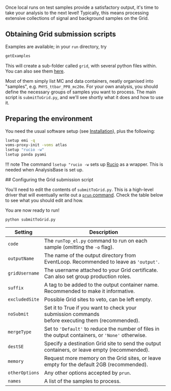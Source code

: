 Once local runs on test samples provide a satisfactory output, it's time to take your analysis to the next level!
Typically, this means processing extensive collections of signal and background samples on the Grid.

## Obtaining Grid submission scripts

Examples are available; in your `run` directory, try
```sh
getExamples
```
This will create a sub-folder called `grid`, with several python files within.
You can also see them [here](https://gitlab.cern.ch/atlasphys-top/reco/TopCPToolkit/-/tree/main/source/GridSubmission/scripts).

Most of them simply list MC and data containers, neatly organised into "samples", e.g. `PHYS_ttbar_PP8_mc20e`.
For your own analysis, you should define the necessary groups of samples you want to process.
The main script is `submitToGrid.py`, and we'll see shortly what it does and how to use it.

## Preparing the environment

You need the usual software setup (see [Installation](installation.md#setting-up-the-environment)), plus the following:
```sh
lsetup emi -q
voms-proxy-init -voms atlas
lsetup "rucio -w"
lsetup panda pyami
```

!!! note
    The command `lsetup "rucio -w` sets up [Rucio](https://rucio-ui.cern.ch/) as a wrapper. This is needed when AnalysisBase is set up.

## Configuring the Grid submission script

You'll need to edit the contents of `submitToGrid.py`.
This is a high-level driver that will eventually write out a [`prun` command](https://panda-wms.readthedocs.io/en/latest/client/prun.html).
Check the table below to see what you should edit and how.


You are now ready to run!
```sh
python submitToGrid.py
```

| **Setting**   | **Description** |
| ----------    | --------------- |
| `code`         | The `runTop_el.py` command to run on each sample (omitting the `-o` flag). |
| `outputName`   | The name of the output directory from EventLoop. Recommended to leave as `'output'`. |
| `gridUsername` | The username attached to your Grid certificate. Can also set group production roles. |
| `suffix`       | A tag to be added to the output container name. Recommended to make it informative. |
| `excludedSite` | Possible Grid sites to veto, can be left empty. |
| `noSubmit`     | Set it to True if you want to check your submission commands<br>before executing them (recommended). |
| `mergeType`    | Set to `'Default'` to reduce the number of files in the output containers, or `'None'` otherwise. |
| `destSE`       | Specify a destination Grid site to send the output containers, or leave empty (recommended). |
| `memory`       | Request more memory on the Grid sites, or leave empty for the default 2GB (recommended). |
| `otherOptions` | Any other options accepted by `prun`. |
| `names`        | A list of the samples to process. |
